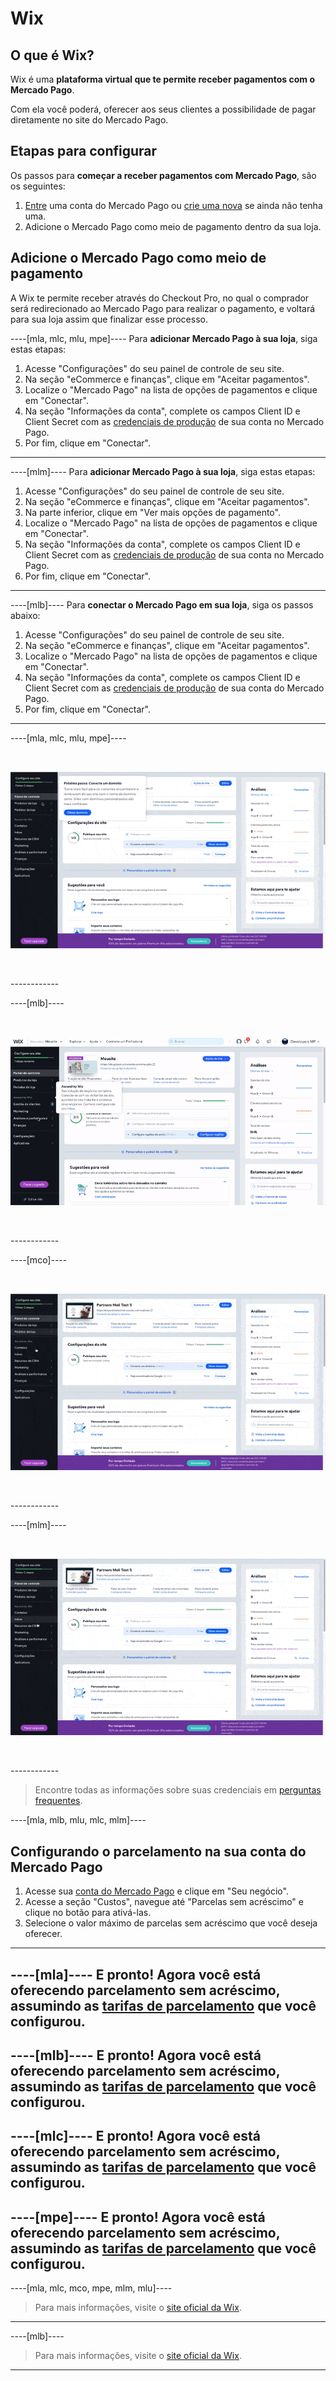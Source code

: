 # Wix
 
## O que é Wix?
 
Wix é uma **plataforma virtual que te permite receber pagamentos com o Mercado Pago**.
 
Com ela você poderá, oferecer aos seus clientes a possibilidade de pagar diretamente no site do Mercado Pago.

 ## Etapas para configurar

Os passos para **começar a receber pagamentos com Mercado Pago**, são os seguintes:

1. [Entre](https://www.mercadolibre.com/jms/[FAKER][GLOBALIZE][SITE_ID]/lgz/login?platform_id=mp&go=https://www.mercadopago[FAKER][URL][DOMAIN]/developers/es/guides/online-payments/subscriptions/previous-requirements&go=https://www.mercadopago[FAKER][URL][DOMAIN]/developers/es/guides/plugins/unofficial/wix) uma conta do Mercado Pago ou [crie uma nova](https://www.mercadopago[FAKER][URL][DOMAIN]/hub/registration/landing) se ainda não tenha uma.
2. Adicione o Mercado Pago como meio de pagamento dentro da sua loja.


## Adicione o Mercado Pago como meio de pagamento

A Wix te permite receber através do Checkout Pro, no qual o comprador será redirecionado ao Mercado Pago para realizar o pagamento, e voltará para sua loja assim que finalizar esse processo.

----[mla, mlc, mlu, mpe]----
Para **adicionar Mercado Pago à sua loja**, siga estas etapas:
 
1. Acesse "Configurações" do seu painel de controle de seu site.
1. Na seção "eCommerce e finanças", clique em "Aceitar pagamentos".
1. Localize o "Mercado Pago" na lista de opções de pagamentos e clique em "Conectar".
1. Na seção "Informações da conta", complete os campos Client ID e Client Secret com as [credenciais de produção]([FAKER][CREDENCIAIS][URL]) de sua conta no Mercado Pago.
1. Por fim, clique em "Conectar".

------------

----[mlm]----
Para **adicionar Mercado Pago à sua loja**, siga estas etapas:
 
1. Acesse "Configurações" do seu painel de controle de seu site.
1. Na seção "eCommerce e finanças", clique em "Aceitar pagamentos".
1. Na parte inferior, clique em "Ver mais opções de pagamento".
1. Localize o "Mercado Pago" na lista de opções de pagamentos e clique em "Conectar".
1. Na seção "Informações da conta", complete os campos Client ID e Client Secret com as [credenciais de produção]([FAKER][CREDENCIAIS][URL]) de sua conta no Mercado Pago.
1. Por fim, clique em "Conectar".

------------

----[mlb]----
Para **conectar o Mercado Pago em sua loja**, siga os passos abaixo:

1. Acesse "Configurações" do seu painel de controle de seu site.
1. Na seção "eCommerce e finanças", clique em "Aceitar pagamentos".
1. Localize o "Mercado Pago" na lista de opções de pagamentos e clique em "Conectar".
1. Na seção "Informações da conta", complete os campos Client ID e Client Secret com as [credenciais de produção]([FAKER][CREDENTIALS][URL]) de sua conta do Mercado Pago.
1. Por fim, clique em "Conectar".
------------

----[mla, mlc, mlu, mpe]----
<p>&nbsp;</p>

![Setting active in Wix](/images/wix/wix_pt_connect_configuration_mla_mlc_mlu_mpe.gif)
<p>&nbsp;</p>
------------

----[mlb]----
<p>&nbsp;</p>

![Setting connect in Wix](/images/wix/wix_pt_connect_configuration_mlb.gif)
<p>&nbsp;</p>
------------

----[mco]----
<p>&nbsp;</p>

![Setting active in Wix](/images/wix/wix_pt_connect_configuration_mco.gif)
<p>&nbsp;</p>
------------

----[mlm]----
<p>&nbsp;</p>

![Setting active in Wix](/images/wix/wix_pt_connect_configuration_mlm.gif)
<p>&nbsp;</p>
------------


> Encontre todas as informações sobre suas credenciais em [perguntas frequentes](https://www.mercadopago[FAKER][URL][DOMAIN]/developers/pt/guides/faqs/credentials).


----[mla, mlb, mlu, mlc, mlm]----
## Configurando o parcelamento na sua conta do Mercado Pago
 
1. Acesse sua [conta do Mercado Pago](https://www.mercadopago[FAKER][URL][DOMAIN]) e clique em "Seu negócio".
2. Acesse a seção "Custos", navegue até "Parcelas sem acréscimo" e clique no botão para ativá-las.
3. Selecione o valor máximo de parcelas sem acréscimo que você deseja oferecer.
------------


----[mla]----
E pronto! Agora você está oferecendo parcelamento sem acréscimo, assumindo as [tarifas de parcelamento](https://www.mercadopago.com.ar/ayuda/cuotas-sin-interes_3299) que você configurou.
------------

----[mlb]----
E pronto! Agora você está oferecendo parcelamento sem acréscimo, assumindo as [tarifas de parcelamento](https://www.mercadopago.com.br/ajuda/oferecer-parcelas-sem-juros-para-compradores_454) que você configurou.
------------

----[mlc]----
E pronto! Agora você está oferecendo parcelamento sem acréscimo, assumindo as [tarifas de parcelamento](https://www.mercadopago.cl/ayuda/3299) que você configurou.
------------

----[mpe]----
E pronto! Agora você está oferecendo parcelamento sem acréscimo, assumindo as [tarifas de parcelamento](https://www.mercadopago.com.pe/ayuda/3299) que você configurou.
------------


<!-- -->
----[mla, mlc, mco, mpe, mlm, mlu]----
> Para mais informações, visite o [site oficial da Wix](https://es.wix.com/ecommerce/tienda-online).
------------

----[mlb]----
> Para mais informações, visite o [site oficial da Wix](https://pt.wix.com/ecommerce/loja-virtual).
------------
